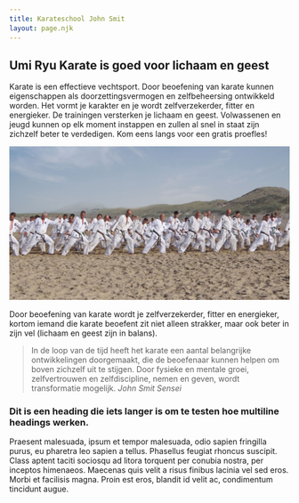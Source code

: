 ```yaml
---
title: Karateschool John Smit
layout: page.njk
---
```


## Umi Ryu Karate is goed voor lichaam en geest

Karate is een effectieve vechtsport. Door beoefening van karate kunnen eigenschappen als doorzettingsvermogen en zelfbeheersing ontwikkeld worden. Het vormt je karakter en je wordt zelfverzekerder, fitter en energieker. De trainingen versterken je lichaam en geest. Volwassenen en jeugd kunnen op elk moment instappen en zullen al snel in staat zijn zichzelf beter te verdedigen. Kom eens langs voor een gratis proefles!

![Zeetraining](./img/zeetraining.jpg)

Door beoefening van karate wordt je zelfverzekerder, fitter en energieker, kortom iemand die karate beoefent zit niet alleen strakker, maar ook beter in zijn vel (lichaam en geest zijn in balans).

> In de loop van de tijd heeft het karate een aantal belangrijke ontwikkelingen doorgemaakt, die de beoefenaar kunnen helpen om boven zichzelf uit te stijgen. Door fysieke en mentale groei, zelfvertrouwen en zelfdiscipline, nemen en geven, wordt transformatie mogelijk. <cite>John Smit Sensei</cite>

### Dit is een heading die iets langer is om te testen hoe multiline headings werken.

Praesent malesuada, ipsum et tempor malesuada, odio sapien fringilla purus, eu pharetra leo sapien a tellus. Phasellus feugiat rhoncus suscipit. Class aptent taciti sociosqu ad litora torquent per conubia nostra, per inceptos himenaeos. Maecenas quis velit a risus finibus lacinia vel sed eros. Morbi et facilisis magna. Proin est eros, blandit id velit ac, condimentum tincidunt augue.
